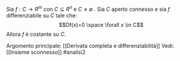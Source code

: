 Sia $f: C \to R^{m}$ con $C \subseteq R^{n}$ e $C \neq \emptyset$ .
Sia $C$ aperto connesso e sia $f$ differenziabile su $C$ tale che:$$Df(x)=0 \space \forall x \in C$$
Allora $f$ è costante su $C$.

Argomento principale: [[Derivata completa e differenziabilità]]
Vedi: [[Insieme sconnesso]]
#analisi2 